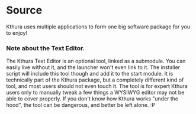 # Source

Kthura uses multiple applications to form one big software package for you to enjoy!

### Note about the Text Editor.

The Kthura Text Editor is an optional tool, linked as a submodule. You can easily live without it, and the launcher won't even link to it. The installer script will include this tool though and add it to the start module. It is technically part of the Kthura package, but a completely different kind of tool, and most users should not even touch it. The tool is for expert Kthura users only to manually tweak a few things a WYSIWYG editor may not be able to cover properly. If you don't know how Kthura works "under the hood", the tool can be dangerous, and better be left alone. :P
